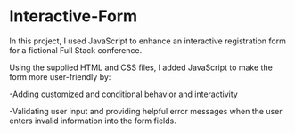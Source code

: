 # Interactive-Form
In this project, I used JavaScript to enhance an interactive registration form for a fictional Full Stack conference.

Using the supplied HTML and CSS files, I added JavaScript to make the form more user-friendly by:

-Adding customized and conditional behavior and interactivity

-Validating user input and providing helpful error messages when the user enters invalid information into the form fields.





